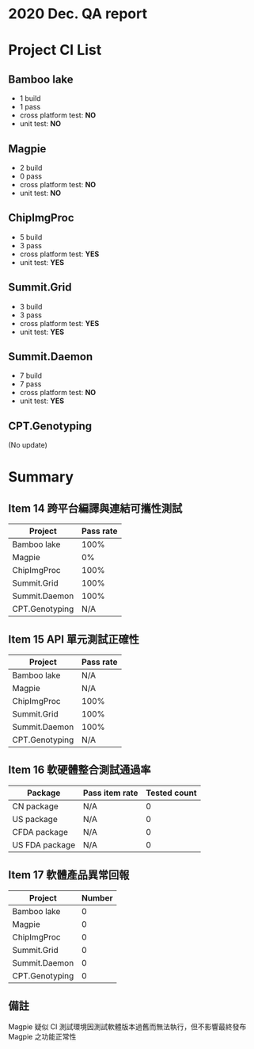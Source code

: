 2020 Dec. QA report
==================

Project CI List
============

Bamboo lake
-----------

* 1 build
* 1 pass
* cross platform test: **NO**
* unit test: **NO**

Magpie
------

* 2 build
* 0 pass
* cross platform test: **NO**
* unit test: **NO**

ChipImgProc
-----------

* 5 build
* 3 pass
* cross platform test: **YES**
* unit test: **YES**

Summit.Grid
-----------

* 3 build
* 3 pass
* cross platform test: **YES**
* unit test: **YES**

Summit.Daemon
-------------

* 7 build
* 7 pass
* cross platform test: **NO**
* unit test: **YES**

CPT.Genotyping
--------------

(No update)

Summary
=======

Item 14 跨平台編譯與連結可攜性測試
--------------------------------

| Project           | Pass rate|
|-------------------|----------|
| Bamboo lake       |     100% |
| Magpie            |       0% |
| ChipImgProc       |     100% |
| Summit.Grid       |     100% |
| Summit.Daemon     |     100% |
| CPT.Genotyping    |     N/A  |

Item 15 API 單元測試正確性
-------------------------

| Project           | Pass rate|
|-------------------|----------|
| Bamboo lake       |     N/A  |
| Magpie            |     N/A  |
| ChipImgProc       |     100% |
| Summit.Grid       |     100% |
| Summit.Daemon     |     100% |
| CPT.Genotyping    |     N/A  |

Item 16 軟硬體整合測試通過率
--------------------------

| Package           | Pass item rate | Tested count |
|-------------------|----------------|--------------|
| CN package        |           N/A  |            0 |
| US package        |           N/A  |            0 |
| CFDA package      |           N/A  |            0 |
| US FDA package    |           N/A  |            0 |

Item 17 軟體產品異常回報
----------------------

| Project           |   Number |
|-------------------|----------|
| Bamboo lake       |        0 |
| Magpie            |        0 |
| ChipImgProc       |        0 |
| Summit.Grid       |        0 |
| Summit.Daemon     |        0 |
| CPT.Genotyping    |        0 |

備註
----------------------
Magpie 疑似 CI 測試環境因測試軟體版本過舊而無法執行，但不影響最終發布 Magpie 之功能正常性 